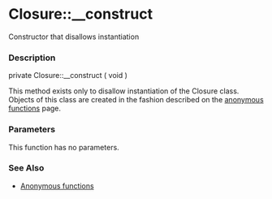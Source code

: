 Closure::\_\_construct
======================

Constructor that disallows instantiation

### Description

<span class="modifier">private</span> <span
class="methodname">Closure::\_\_construct</span> ( <span
class="methodparam">void</span> )

This method exists only to disallow instantiation of the <span
class="classname">Closure</span> class. Objects of this class are
created in the fashion described on the
<a href="/functions/anonymous.html" class="link">anonymous functions</a>
page.

### Parameters

This function has no parameters.

### See Also

-   <a href="/functions/anonymous.html" class="link">Anonymous functions</a>

